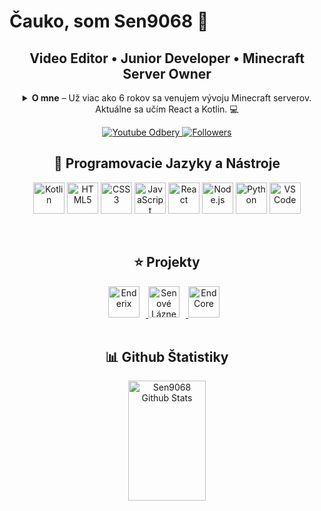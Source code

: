 <h1>Čauko, som Sen9068 👋</h1>


<h2 align="center">Video Editor • Junior Developer • Minecraft Server Owner</h2>

<details align="center">
  <summary><strong>O mne</strong> – Už viac ako 6 rokov sa venujem vývoju Minecraft serverov. Aktuálne sa učím React a Kotlin. 💻</summary>
  <p>
    Kotlin používam na vývoj vlastných Minecraft pluginov, zatiaľ čo React využívam pri vývoji môjho budúceho portfólia. Okrem toho mám skúsenosti s Minecraft skriptovaním pomocou Skriptu a s jazykmi ako HTML, CSS, Lua a trošku Python. 
    Mám aj YouTube kanál, kde zverejňujem tutoriály na Minecraft pluginy a iné zaujímavé videá. 
    Pozri si môj kanál <a href="https://www.youtube.com/c/Sen9068" target="_blank">Sen9068</a> pre viac informácií!
  </p>
</details>

<p align="center">
  <a href="https://www.youtube.com/c/Sen9068YT?sub_confirmation=1">
    <img alt="Youtube Odbery" title="Daj odber!" 
         src="https://custom-icon-badges.demolab.com/youtube/channel/subscribers/UC2WHjPDvbE6032nB17GZcfg?color=32E05D44&label=DAJ ODBER&logo=video&logoColor=white&style=for-the-badge&labelColor=CE4630"/>
  </a>
  <a href="https://github.com/Sen9068?tab=followers">
    <img alt="Followers" title="Daj mi follow na Githube" 
         src="https://custom-icon-badges.demolab.com/github/followers/ForrestKnight?color=236ad3&labelColor=1155ba&style=for-the-badge&logo=person-add&label=Follow&logoColor=white"/>
  </a>
</p>

<h2 align="center">🚀 Programovacie Jazyky a Nástroje</h2>

<p align="center">
  <img alt="Kotlin" width="50px" src="https://cdn.jsdelivr.net/gh/devicons/devicon@latest/icons/kotlin/kotlin-original.svg"/>
  <img alt="HTML5" width="50px" src="https://cdn.jsdelivr.net/gh/devicons/devicon/icons/html5/html5-plain.svg"/>
  <img alt="CSS3" width="50px" src="https://cdn.jsdelivr.net/gh/devicons/devicon/icons/css3/css3-plain.svg"/>
  <img alt="JavaScript" width="50px" src="https://cdn.jsdelivr.net/gh/devicons/devicon/icons/javascript/javascript-plain.svg"/>
  <img alt="React" width="50px" src="https://cdn.jsdelivr.net/gh/devicons/devicon/icons/react/react-original.svg"/>
  <img alt="Node.js" width="50px" src="https://cdn.jsdelivr.net/gh/devicons/devicon/icons/nodejs/nodejs-original.svg"/>
  <img alt="Python" width="50px" src="https://cdn.jsdelivr.net/gh/devicons/devicon/icons/python/python-original.svg"/>
  <img alt="VS Code" width="50px" src="https://cdn.jsdelivr.net/gh/devicons/devicon@latest/icons/vscode/vscode-original.svg"/>
</p>

<br />

<h2 align="center">⭐ Projekty</h2>

<div align="center">
  <a href="https://www.enderix.eu/" target="_self">
    <img alt="Enderix" width="50px" style="padding-right:10px;" src="https://i.imgur.com/Li79mec.png"/>
  </a>

  <a href="https://dsc.gg/senovelazne" target="_self">
    <img alt="Senové Lázne" width="50px" style="padding-right:10px;" src="https://i.imgur.com/MvkCnve.png"/>
  </a>

  <a href="https://dsc.gg/endcore" target="_self">
    <img alt="EndCore" width="50px" style="padding-right:10px;" src="https://i.imgur.com/nJBMSQL.png"/>
  </a>
</div>


<br />

<h2 align="center">📊 Github Štatistiky</h2>

<div align="center">
  <a href="https://github.com/sen9068">
    <img alt="Sen9068 Github Stats" 
         src="https://denvercoder1-github-readme-stats.vercel.app/api?username=Sen9068&show_icons=true&count_private=true&theme=radical&border_color=FFD700&bg_color=2D2D2D&title_color=FFFFFF&icon_color=FFD700" 
         height="192px" width="49.5%"/>
  </a>
</div>

